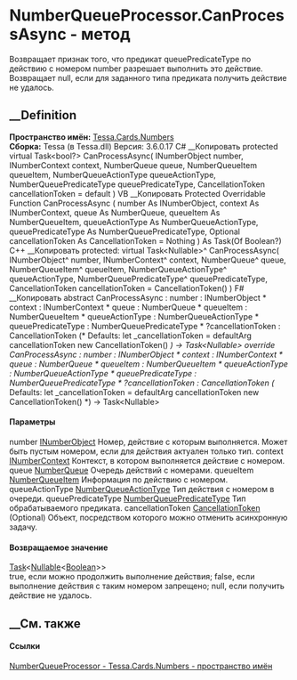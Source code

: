 # NumberQueueProcessor.CanProcessAsync - метод
Возвращает признак того, что предикат queuePredicateType по действию с номером
number разрешает выполнить это действие. Возвращает null, если для заданного
типа предиката получить действие не удалось.
## __Definition
 **Пространство имён:** [Tessa.Cards.Numbers](N_Tessa_Cards_Numbers.htm)  
 **Сборка:** Tessa (в Tessa.dll) Версия: 3.6.0.17
C# __Копировать
     protected virtual Task<bool?> CanProcessAsync(
    	INumberObject number,
    	INumberContext context,
    	NumberQueue queue,
    	NumberQueueItem queueItem,
    	NumberQueueActionType queueActionType,
    	NumberQueuePredicateType queuePredicateType,
    	CancellationToken cancellationToken = default
    )
VB __Копировать
     Protected Overridable Function CanProcessAsync ( 
    	number As INumberObject,
    	context As INumberContext,
    	queue As NumberQueue,
    	queueItem As NumberQueueItem,
    	queueActionType As NumberQueueActionType,
    	queuePredicateType As NumberQueuePredicateType,
    	Optional cancellationToken As CancellationToken = Nothing
    ) As Task(Of Boolean?)
C++ __Копировать
     protected:
    virtual Task<Nullable<bool>>^ CanProcessAsync(
    	INumberObject^ number, 
    	INumberContext^ context, 
    	NumberQueue^ queue, 
    	NumberQueueItem^ queueItem, 
    	NumberQueueActionType^ queueActionType, 
    	NumberQueuePredicateType^ queuePredicateType, 
    	CancellationToken cancellationToken = CancellationToken()
    )
F# __Копировать
     abstract CanProcessAsync : 
            number : INumberObject * 
            context : INumberContext * 
            queue : NumberQueue * 
            queueItem : NumberQueueItem * 
            queueActionType : NumberQueueActionType * 
            queuePredicateType : NumberQueuePredicateType * 
            ?cancellationToken : CancellationToken 
    (* Defaults:
            let _cancellationToken = defaultArg cancellationToken new CancellationToken()
    *)
    -> Task<Nullable<bool>> 
    override CanProcessAsync : 
            number : INumberObject * 
            context : INumberContext * 
            queue : NumberQueue * 
            queueItem : NumberQueueItem * 
            queueActionType : NumberQueueActionType * 
            queuePredicateType : NumberQueuePredicateType * 
            ?cancellationToken : CancellationToken 
    (* Defaults:
            let _cancellationToken = defaultArg cancellationToken new CancellationToken()
    *)
    -> Task<Nullable<bool>> 
#### Параметры
number [INumberObject](T_Tessa_Cards_Numbers_INumberObject.htm)
     Номер, действие с которым выполняется. Может быть пустым номером, если для действия актуален только тип. 
context [INumberContext](T_Tessa_Cards_Numbers_INumberContext.htm)
    Контекст, в котором выполняется действие с номером.
queue [NumberQueue](T_Tessa_Cards_Numbers_NumberQueue.htm)
    Очередь действий с номерами.
queueItem [NumberQueueItem](T_Tessa_Cards_Numbers_NumberQueueItem.htm)
    Информация по действию с номером.
queueActionType
[NumberQueueActionType](T_Tessa_Cards_Numbers_NumberQueueActionType.htm)
    Тип действия с номером в очереди.
queuePredicateType
[NumberQueuePredicateType](T_Tessa_Cards_Numbers_NumberQueuePredicateType.htm)
    Тип обрабатываемого предиката.
cancellationToken
[CancellationToken](https://learn.microsoft.com/dotnet/api/system.threading.cancellationtoken)
(Optional)
    Объект, посредством которого можно отменить асинхронную задачу.
#### Возвращаемое значение
[Task](https://learn.microsoft.com/dotnet/api/system.threading.tasks.task-1)<[Nullable](https://learn.microsoft.com/dotnet/api/system.nullable-1)<[Boolean](https://learn.microsoft.com/dotnet/api/system.boolean)>>  
true, если можно продолжить выполнение действия; false, если выполнение
действия с таким номером запрещено; null, если получить действие не удалось.
## __См. также
#### Ссылки
[NumberQueueProcessor - ](T_Tessa_Cards_Numbers_NumberQueueProcessor.htm)
[Tessa.Cards.Numbers - пространство имён](N_Tessa_Cards_Numbers.htm)
